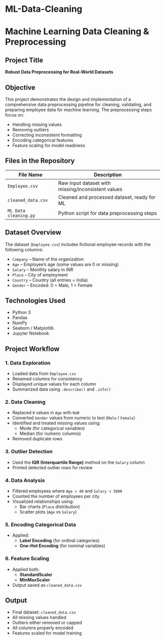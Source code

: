 # ML-Data-Cleaning
#  Machine Learning Data Cleaning & Preprocessing

##  Project Title
**Robust Data Preprocessing for Real-World Datasets**


##  Objective

This project demonstrates the design and implementation of a comprehensive data preprocessing pipeline for cleaning, validating, and preparing employee data for machine learning. The preprocessing steps focus on:
- Handling missing values  
- Removing outliers  
- Correcting inconsistent formatting  
- Encoding categorical features  
- Feature scaling for model readiness  

##  Files in the Repository

| File Name                | Description                                   |
|-------------------------|-----------------------------------------------|
| `Employee.csv`          | Raw input dataset with missing/inconsistent values |
| `cleaned_data.csv`      | Cleaned and processed dataset, ready for ML   |
| `ML Data cleaning.py`   | Python script for data preprocessing steps    |


##  Dataset Overview

The dataset (`Employee.csv`) includes fictional employee records with the following columns:

- `Company` – Name of the organization  
- `Age` – Employee’s age (some values are 0 or missing)  
- `Salary` – Monthly salary in INR  
- `Place` – City of employment  
- `Country` – Country (all entries = India)  
- `Gender` – Encoded: 0 = Male, 1 = Female  


##  Technologies Used

- Python 3  
- Pandas  
- NumPy  
- Seaborn / Matplotlib  
- Jupyter Notebook  


##  Project Workflow

### 1.  Data Exploration
- Loaded data from `Employee.csv`
- Renamed columns for consistency
- Displayed unique values for each column
- Summarized data using `.describe()` and `.info()`

### 2. Data Cleaning
- Replaced `0` values in `Age` with `NaN`
- Converted `Gender` values from numeric to text (`Male` / `Female`)
- Identified and treated missing values using:
  - Mode (for categorical variables)
  - Median (for numeric columns)
- Removed duplicate rows

### 3. Outlier Detection
- Used the **IQR (Interquartile Range)** method on the `Salary` column
- Printed detected outlier rows for review

### 4.  Data Analysis
- Filtered employees where `Age > 40` and `Salary < 5000`
- Counted the number of employees per city
- Visualized relationships using:
  - Bar charts (`Place` distribution)
  - Scatter plots (`Age` vs `Salary`)

### 5.  Encoding Categorical Data
- Applied:
  - **Label Encoding** (for ordinal categories)
  - **One-Hot Encoding** (for nominal variables)

### 6.  Feature Scaling
- Applied both:
  - **StandardScaler**
  - **MinMaxScaler**
- Output saved as `cleaned_data.csv`


## Output

- Final dataset: `cleaned_data.csv`
- All missing values handled
- Outliers either removed or capped
- All columns properly encoded
- Features scaled for model training
